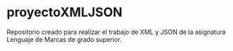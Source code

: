 # proyectoXMLJSON
Repositorio creado para realizar el trabajo de XML y JSON de la asignatura Lenguaje de Marcas de grado superior.

